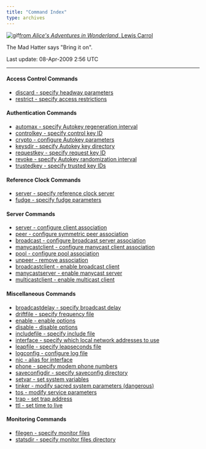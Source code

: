 ```yaml
---
title: "Command Index"
type: archives
---
```



![gif](/archives/pic/alice38.gif)[from _Alice's Adventures in Wonderland_, Lewis Carrol](/reflib/pictures/)

The Mad Hatter says "Bring it on".

Last update: 08-Apr-2009 2:56 UTC

* * *

#### Access Control Commands

*  [discard - specify headway parameters](/archives/4.2.6-series/accopt/#discard)
*  [restrict - specify access restrictions](/archives/4.2.6-series/accopt/#restrict)

#### Authentication Commands

*  [automax - specify Autokey regeneration interval](/archives/4.2.6-series/authopt/#automax)
*  [controlkey - specify control key ID](/archives/4.2.6-series/authopt/#controlkey)
*  [crypto - configure Autokey parameters](/archives/4.2.6-series/authopt/#crypto)
*  [keysdir - specify Autokey key directory](/archives/4.2.6-series/authopt/#keysdir)
*  [requestkey - specify request key ID](/archives/4.2.6-series/authopt/#requestkey)
*  [revoke - specify Autokey randomization interval](/archives/4.2.6-series/authopt/#revoke)
*  [trustedkey - specify trusted key IDs](/archives/4.2.6-series/authopt/#trustedkey)

#### Reference Clock Commands

*  [server - specify reference clock server](/archives/4.2.6-series/clockopt/#server)
*  [fudge - specify fudge parameters](/archives/4.2.6-series/clockopt/#fudge)

#### Server Commands

*  [server - configure client association](/archives/4.2.6-series/confopt/#server)
*  [peer - configure symmetric peer association](/archives/4.2.6-series/confopt/#server)
*  [broadcast - configure broadcast server association](/archives/4.2.6-series/confopt/#server)
*  [manycastclient - configure manycast client association](/archives/4.2.6-series/confopt/#server)
*  [pool - configure pool association](/archives/4.2.6-series/confopt/#server)
*  [unpeer - remove association](/archives/4.2.6-series/confopt/#server)
*  [broadcastclient - enable broadcast client](/archives/4.2.6-series/confopt/#broadcastclient)
*  [manycastserver - enable manycast server](/archives/4.2.6-series/confopt/#manycastserver)
*  [multicastclient - enable multicast client](/archives/4.2.6-series/confopt/#multicastclient)

#### Miscellaneous Commands

*  [broadcastdelay - specify broadcast delay](/archives/4.2.6-series/miscopt/#broadcastdelay)
*  [driftfile - specify frequency file](/archives/4.2.6-series/miscopt/#driftfile)
*  [enable - enable options](/archives/4.2.6-series/miscopt/#enable)
*  [disable - disable options](/archives/4.2.6-series/miscopt/#enable)
*  [includefile - specify include file](/archives/4.2.6-series/miscopt/#includefile)
*  [interface - specify which local network addresses to use](/archives/4.2.6-series/miscopt/#interface)
*  [leapfile - specify leapseconds file](/archives/4.2.6-series/miscopt/#leapfile)
*  [logconfig - configure log file](/archives/4.2.6-series/miscopt/#logconfig)
*  [nic - alias for interface](/archives/4.2.6-series/miscopt/#interface)
*  [phone - specify modem phone numbers](/archives/4.2.6-series/miscopt/#phone)
*  [saveconfigdir - specify saveconfig directory](/archives/4.2.6-series/miscopt/#saveconfigdir)
*  [setvar - set system variables](/archives/4.2.6-series/miscopt/#setvar)
*  [tinker - modify sacred system parameters (dangerous)](/archives/4.2.6-series/miscopt/#tinker)
*  [tos - modify service parameters](/archives/4.2.6-series/miscopt/#tos)
*  [trap - set trap address](/archives/4.2.6-series/miscopt/#trap)
*  [ttl - set time to live](/archives/4.2.6-series/miscopt/#ttl)

#### Monitoring Commands

*  [filegen - specify monitor files](/archives/4.2.6-series/monopt/#filegen)
*  [statsdir - specify monitor files directory](/archives/4.2.6-series/monopt/#monitoring-commands)